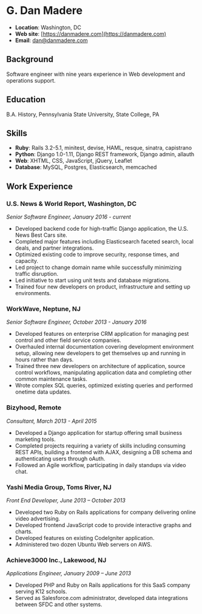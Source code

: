 # G. Dan Madere

* **Location**: Washington, DC
* **Web site**: [https://danmadere.com](https://danmadere.com)
* **Email**: dan@danmadere.com

## Background

Software engineer with nine years experience in Web development and operations support.

## Education

B.A. History, Pennsylvania State University, State College, PA

## Skills

* **Ruby**: Rails 3.2-5.1, minitest, devise, HAML, resque, sinatra, capistrano
* **Python**: Django 1.0-1.11, Django REST framework, Django admin, allauth
* **Web**: XHTML, CSS, JavaScript, jQuery, Leaflet
* **Database**: MySQL, Postgres, Elasticsearch, memcached

## Work Experience

### U.S. News & World Report, Washington, DC
_Senior Software Engineer, January 2016 - current_

* Developed backend code for high-traffic Django application, the U.S. News Best Cars site.
* Completed major features including Elasticsearch faceted search, local deals, and partner integrations.
* Optimized existing code to improve security, response times, and capacity.
* Led project to change domain name while successfully minimizing traffic disruption.
* Led initiative to start using unit tests and database migrations.
* Trained four new developers on product, infrastructure and setting up environments.

### WorkWave, Neptune, NJ
_Senior Software Engineer, October 2013 - January 2016_

* Developed features on enterprise CRM application for managing pest control and other field service companies.
* Overhauled internal documentation covering development environment setup, allowing new developers to get themselves up and running in hours rather than days.
* Trained three new developers on architecture of application, source control workflows, manipulating application data and completing other common maintenance tasks.
* Wrote complex SQL queries, optimized existing queries and performed one­time data updates.

### Bizyhood, Remote
_Consultant, March 2013 - April 2015_

* Developed a Django application for start­up offering small business marketing tools.
* Completed projects requiring a variety of skills including consuming REST APIs, building a front­end with AJAX, designing a DB schema and authenticating users through oAuth.
* Followed an Agile workflow, participating in daily stand­ups via video chat.

### Yashi Media Group, Toms River, NJ
_Front End Developer, June 2013 – October 2013_

* Developed two Ruby on Rails applications for company delivering online video advertising.
* Developed front­end JavaScript code to provide interactive graphs and charts.
* Developed features on existing CodeIgniter application.
* Administered two dozen Ubuntu Web servers on AWS.

### Achieve3000 Inc., Lakewood, NJ
_Applications Engineer, January 2009 – June 2013_

* Developed PHP and Ruby on Rails applications for this SaaS company serving K­12 schools.
* Served as Salesforce.com administrator, developed data integrations between SFDC and other systems.
